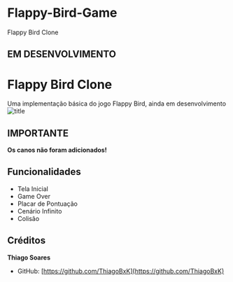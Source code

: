 # Flappy-Bird-Game
Flappy Bird Clone

## EM DESENVOLVIMENTO ##

# Flappy Bird Clone

Uma implementação básica do jogo Flappy Bird, ainda em desenvolvimento
![title](https://github.com/ThiagoBxK/Flappy-Bird-Game/assets/129023994/1ed37137-5c4b-4f75-ac62-57c38fc98b2c)

## IMPORTANTE ##
**Os canos não foram adicionados!**

## Funcionalidades ##
- Tela Inicial
- Game Over
- Placar de Pontuação
- Cenário Infinito
- Colisão

## Créditos ##
**Thiago Soares**
- GitHub: [https://github.com/ThiagoBxK](https://github.com/ThiagoBxK)

